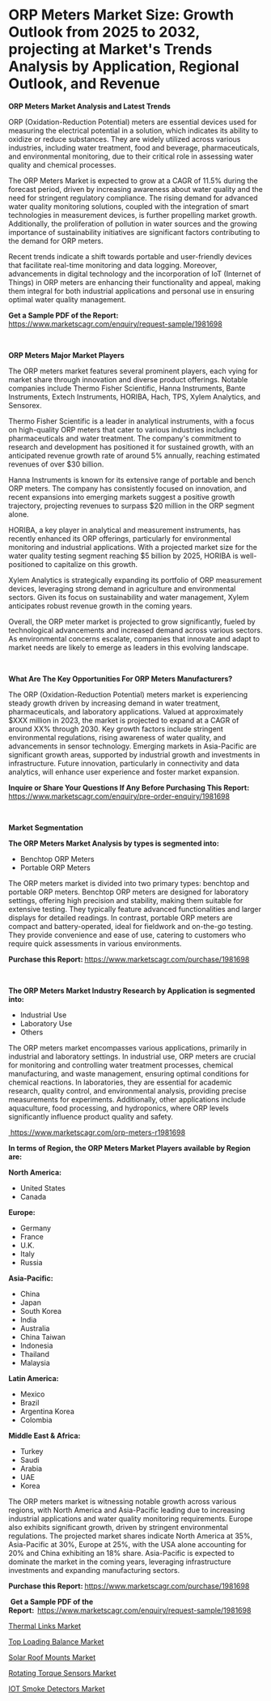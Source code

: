 <p><h1>ORP Meters Market Size: Growth Outlook from 2025 to 2032, projecting at Market's Trends Analysis by Application, Regional Outlook, and Revenue</h1></p><p><strong>ORP Meters Market Analysis and Latest Trends</strong></p>
<p><p>ORP (Oxidation-Reduction Potential) meters are essential devices used for measuring the electrical potential in a solution, which indicates its ability to oxidize or reduce substances. They are widely utilized across various industries, including water treatment, food and beverage, pharmaceuticals, and environmental monitoring, due to their critical role in assessing water quality and chemical processes.</p><p>The ORP Meters Market is expected to grow at a CAGR of 11.5% during the forecast period, driven by increasing awareness about water quality and the need for stringent regulatory compliance. The rising demand for advanced water quality monitoring solutions, coupled with the integration of smart technologies in measurement devices, is further propelling market growth. Additionally, the proliferation of pollution in water sources and the growing importance of sustainability initiatives are significant factors contributing to the demand for ORP meters.</p><p>Recent trends indicate a shift towards portable and user-friendly devices that facilitate real-time monitoring and data logging. Moreover, advancements in digital technology and the incorporation of IoT (Internet of Things) in ORP meters are enhancing their functionality and appeal, making them integral for both industrial applications and personal use in ensuring optimal water quality management.</p></p>
<p><strong>Get a Sample PDF of the Report:&nbsp;</strong> <a href="https://www.marketscagr.com/enquiry/request-sample/1981698?utm_campaign=1848&utm_medium=2&utm_source=Github&utm_content=ia&utm_term=10042025&utm_id=orp-meters">https://www.marketscagr.com/enquiry/request-sample/1981698</a></p>
<p>&nbsp;</p>
<p><strong>ORP Meters Major Market Players</strong></p>
<p><p>The ORP meters market features several prominent players, each vying for market share through innovation and diverse product offerings. Notable companies include Thermo Fisher Scientific, Hanna Instruments, Bante Instruments, Extech Instruments, HORIBA, Hach, TPS, Xylem Analytics, and Sensorex.</p><p>Thermo Fisher Scientific is a leader in analytical instruments, with a focus on high-quality ORP meters that cater to various industries including pharmaceuticals and water treatment. The company's commitment to research and development has positioned it for sustained growth, with an anticipated revenue growth rate of around 5% annually, reaching estimated revenues of over $30 billion.</p><p>Hanna Instruments is known for its extensive range of portable and bench ORP meters. The company has consistently focused on innovation, and recent expansions into emerging markets suggest a positive growth trajectory, projecting revenues to surpass $20 million in the ORP segment alone. </p><p>HORIBA, a key player in analytical and measurement instruments, has recently enhanced its ORP offerings, particularly for environmental monitoring and industrial applications. With a projected market size for the water quality testing segment reaching $5 billion by 2025, HORIBA is well-positioned to capitalize on this growth.</p><p>Xylem Analytics is strategically expanding its portfolio of ORP measurement devices, leveraging strong demand in agriculture and environmental sectors. Given its focus on sustainability and water management, Xylem anticipates robust revenue growth in the coming years.</p><p>Overall, the ORP meter market is projected to grow significantly, fueled by technological advancements and increased demand across various sectors. As environmental concerns escalate, companies that innovate and adapt to market needs are likely to emerge as leaders in this evolving landscape.</p></p>
<p>&nbsp;</p>
<p><strong>What Are The Key Opportunities For ORP Meters Manufacturers?</strong></p>
<p><p>The ORP (Oxidation-Reduction Potential) meters market is experiencing steady growth driven by increasing demand in water treatment, pharmaceuticals, and laboratory applications. Valued at approximately $XXX million in 2023, the market is projected to expand at a CAGR of around XX% through 2030. Key growth factors include stringent environmental regulations, rising awareness of water quality, and advancements in sensor technology. Emerging markets in Asia-Pacific are significant growth areas, supported by industrial growth and investments in infrastructure. Future innovation, particularly in connectivity and data analytics, will enhance user experience and foster market expansion.</p></p>
<p><strong>Inquire or Share Your Questions If Any Before Purchasing This Report:</strong> <a href="https://www.marketscagr.com/enquiry/pre-order-enquiry/1981698?utm_campaign=1848&utm_medium=2&utm_source=Github&utm_content=ia&utm_term=10042025&utm_id=orp-meters">https://www.marketscagr.com/enquiry/pre-order-enquiry/1981698</a></p>
<p>&nbsp;</p>
<p><strong>Market Segmentation</strong></p>
<p><strong>The ORP Meters Market Analysis by types is segmented into:</strong></p>
<p><ul><li>Benchtop ORP Meters</li><li>Portable ORP Meters</li></ul></p>
<p><p>The ORP meters market is divided into two primary types: benchtop and portable ORP meters. Benchtop ORP meters are designed for laboratory settings, offering high precision and stability, making them suitable for extensive testing. They typically feature advanced functionalities and larger displays for detailed readings. In contrast, portable ORP meters are compact and battery-operated, ideal for fieldwork and on-the-go testing. They provide convenience and ease of use, catering to customers who require quick assessments in various environments.</p></p>
<p><strong>Purchase this Report:&nbsp;</strong><a href="https://www.marketscagr.com/purchase/1981698?utm_campaign=1848&utm_medium=2&utm_source=Github&utm_content=ia&utm_term=10042025&utm_id=orp-meters">https://www.marketscagr.com/purchase/1981698</a></p>
<p>&nbsp;</p>
<p><strong>The ORP Meters Market Industry Research by Application is segmented into:</strong></p>
<p><ul><li>Industrial Use</li><li>Laboratory Use</li><li>Others</li></ul></p>
<p><p>The ORP meters market encompasses various applications, primarily in industrial and laboratory settings. In industrial use, ORP meters are crucial for monitoring and controlling water treatment processes, chemical manufacturing, and waste management, ensuring optimal conditions for chemical reactions. In laboratories, they are essential for academic research, quality control, and environmental analysis, providing precise measurements for experiments. Additionally, other applications include aquaculture, food processing, and hydroponics, where ORP levels significantly influence product quality and safety.</p></p>
<p><a href="https://www.marketscagr.com/orp-meters-r1981698?utm_campaign=1848&utm_medium=2&utm_source=Github&utm_content=ia&utm_term=10042025&utm_id=orp-meters">&nbsp;https://www.marketscagr.com/orp-meters-r1981698</a></p>
<p><strong>In terms of Region, the ORP Meters Market Players available by Region are:</strong></p>
<p>
    <p> <strong> North America: </strong>
        <ul>
            <li>United States</li>
            <li>Canada</li>
        </ul>
        </p> 
    <p> <strong> Europe: </strong>
        <ul>
            <li>Germany</li>
            <li>France</li>
            <li>U.K.</li>
            <li>Italy</li>
            <li>Russia</li>
        </ul>
        </p> 
    <p> <strong> Asia-Pacific: </strong>
        <ul>
            <li>China</li>
            <li>Japan</li>
            <li>South Korea</li>
            <li>India</li>
            <li>Australia</li>
            <li>China Taiwan</li>
            <li>Indonesia</li>
            <li>Thailand</li>
            <li>Malaysia</li>
        </ul>
        </p> 
    <p> <strong> Latin America: </strong>
        <ul>
            <li>Mexico</li>
            <li>Brazil</li>
            <li>Argentina Korea</li>
            <li>Colombia</li>
        </ul>
        </p> 
    <p> <strong> Middle East & Africa: </strong>
        <ul>
            <li>Turkey</li>
            <li>Saudi</li>
            <li>Arabia</li>
            <li>UAE</li>
            <li>Korea</li>
        </ul>
    </p>
    </p>
<p><p>The ORP meters market is witnessing notable growth across various regions, with North America and Asia-Pacific leading due to increasing industrial applications and water quality monitoring requirements. Europe also exhibits significant growth, driven by stringent environmental regulations. The projected market shares indicate North America at 35%, Asia-Pacific at 30%, Europe at 25%, with the USA alone accounting for 20% and China exhibiting an 18% share. Asia-Pacific is expected to dominate the market in the coming years, leveraging infrastructure investments and expanding manufacturing sectors.</p></p>
<p><strong>Purchase this Report: </strong><a href="https://www.marketscagr.com/purchase/1981698?utm_campaign=1848&utm_medium=2&utm_source=Github&utm_content=ia&utm_term=10042025&utm_id=orp-meters">https://www.marketscagr.com/purchase/1981698</a></p>
<p>&nbsp;<strong>Get a Sample PDF of the Report:&nbsp;&nbsp;</strong><a href="https://www.marketscagr.com/enquiry/request-sample/1981698?utm_campaign=1848&utm_medium=2&utm_source=Github&utm_content=ia&utm_term=10042025&utm_id=orp-meters">https://www.marketscagr.com/enquiry/request-sample/1981698</a></p>
<p><strong></strong></p>
<p><p><a href="https://github.com/airitaursela/Market-Research-Report-List-1/blob/main/thermal-links-market.md?utm_campaign=1848&utm_medium=2&utm_source=Github&utm_content=ia&utm_term=10042025&utm_id=orp-meters">Thermal Links Market</a></p><p><a href="https://github.com/gauldvikerm6/Market-Research-Report-List-1/blob/main/top-loading-balance-market.md?utm_campaign=1848&utm_medium=2&utm_source=Github&utm_content=ia&utm_term=10042025&utm_id=orp-meters">Top Loading Balance Market</a></p><p><a href="https://github.com/benasjuettk3/Market-Research-Report-List-1/blob/main/solar-roof-mounts-market.md?utm_campaign=1848&utm_medium=2&utm_source=Github&utm_content=ia&utm_term=10042025&utm_id=orp-meters">Solar Roof Mounts Market</a></p><p><a href="https://github.com/cingozascard/Market-Research-Report-List-1/blob/main/rotating-torque-sensors-market.md?utm_campaign=1848&utm_medium=2&utm_source=Github&utm_content=ia&utm_term=10042025&utm_id=orp-meters">Rotating Torque Sensors Market</a></p><p><a href="https://github.com/ardgenoud/Market-Research-Report-List-1/blob/main/iot-smoke-detectors-market.md?utm_campaign=1848&utm_medium=2&utm_source=Github&utm_content=ia&utm_term=10042025&utm_id=orp-meters">IOT Smoke Detectors Market</a></p></p>